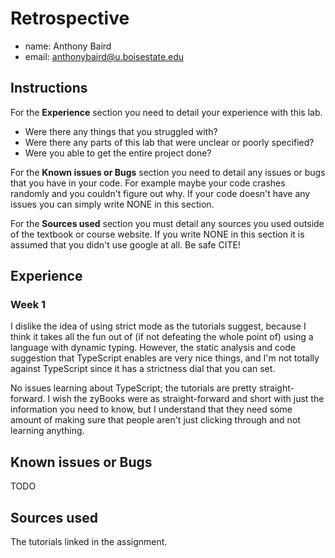 # Retrospective

- name: Anthony Baird
- email: anthonybaird@u.boisestate.edu

## Instructions

For the **Experience** section you need to detail your experience with this lab. 

- Were there any things that you struggled with? 
- Were there any parts of this lab that were unclear or poorly specified? 
- Were you able to get the entire project done?

For the **Known issues or Bugs** section you need to detail any issues or bugs that you have in your
code. For example maybe your code crashes randomly and you couldn't figure out why. If your code
doesn't have any issues you can simply write NONE in this section.

For the **Sources used** section you must detail any sources you used outside of the textbook or
course website. If you write NONE in this section it is assumed that you didn't use google at all.
Be safe CITE!

## Experience

### Week 1
I dislike the idea of using strict mode as the tutorials suggest, because I think it takes all the fun out of (if not defeating the whole point of) using a language with dynamic typing. However, the static analysis and code suggestion that TypeScript enables are very nice things, and I'm not totally against TypeScript since it has a strictness dial that you can set. 

No issues learning about TypeScript; the tutorials are pretty straight-forward. I wish the zyBooks were as straight-forward and short with just the information you need to know, but I understand that they need some amount of making sure that people aren't just clicking through and not learning anything.

## Known issues or Bugs

TODO

## Sources used

The tutorials linked in the assignment.
